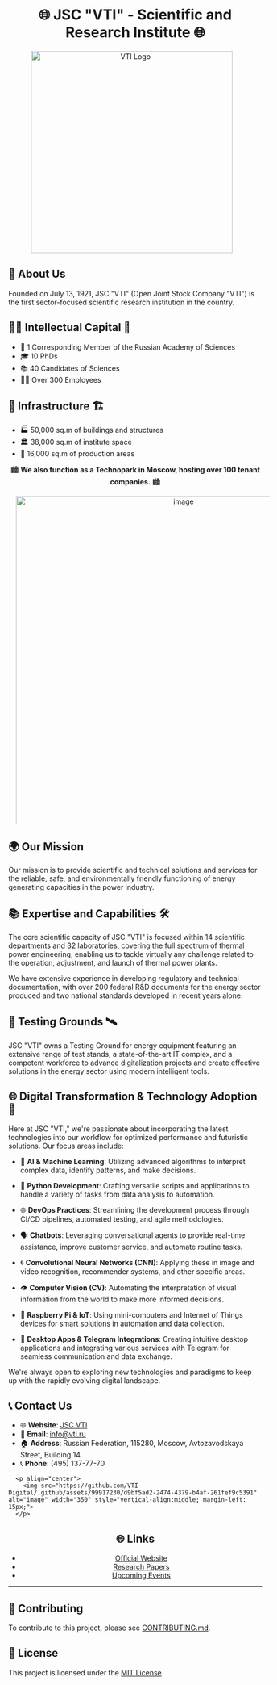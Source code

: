 <div align="center">

# 🌐 JSC "VTI" - Scientific and Research Institute 🌐
  
<p align="center">
  <img src="https://vti.ru/templates/vti//images/logo.png" alt="VTI Logo" width="400" style="vertical-align:middle; margin-right: 15px;">
</p>


</div>

## 🌟 About Us

Founded on July 13, 1921, JSC "VTI" (Open Joint Stock Company "VTI") is the first sector-focused scientific research institution in the country.

## 👩‍🔬 Intellectual Capital 🧠

- 🏅 1 Corresponding Member of the Russian Academy of Sciences
- 🎓 10 PhDs
- 📚 40 Candidates of Sciences
- 🧑‍💻 Over 300 Employees

## 🏢 Infrastructure 🏗️

- 🏭 50,000 sq.m of buildings and structures
- 🏛️ 38,000 sq.m of institute space
- 🏬 16,000 sq.m of production areas

<div align="center">

🏙️ **We also function as a Technopark in Moscow, hosting over 100 tenant companies.** 🏙️

<p align="center">
  <img src="https://github.com/VTI-Digital/.github/assets/99917230/88e9eaae-0393-44c0-a86a-6cdde7b6c0af" alt="image" width="650"style="vertical-align:middle; margin-left: 15px;">
</p>
</div>


## 🌍 Our Mission

Our mission is to provide scientific and technical solutions and services for the reliable, safe, and environmentally friendly functioning of energy generating capacities in the power industry.

## 📚 Expertise and Capabilities 🛠️

The core scientific capacity of JSC "VTI" is focused within 14 scientific departments and 32 laboratories, covering the full spectrum of thermal power engineering, enabling us to tackle virtually any challenge related to the operation, adjustment, and launch of thermal power plants. 

We have extensive experience in developing regulatory and technical documentation, with over 200 federal R&D documents for the energy sector produced and two national standards developed in recent years alone.

## 🧪 Testing Grounds 🛰️

JSC "VTI" owns a Testing Ground for energy equipment featuring an extensive range of test stands, a state-of-the-art IT complex, and a competent workforce to advance digitalization projects and create effective solutions in the energy sector using modern intelligent tools.


## 🌐 Digital Transformation & Technology Adoption 🤖

Here at JSC "VTI," we're passionate about incorporating the latest technologies into our workflow for optimized performance and futuristic solutions. Our focus areas include:

- 🤖 **AI & Machine Learning**: Utilizing advanced algorithms to interpret complex data, identify patterns, and make decisions.
  
- 🐍 **Python Development**: Crafting versatile scripts and applications to handle a variety of tasks from data analysis to automation.
  
- 🌐 **DevOps Practices**: Streamlining the development process through CI/CD pipelines, automated testing, and agile methodologies.
  
- 🗣 **Chatbots**: Leveraging conversational agents to provide real-time assistance, improve customer service, and automate routine tasks.
  
- 🌀 **Convolutional Neural Networks (CNN)**: Applying these in image and video recognition, recommender systems, and other specific areas.
  
- 👁 **Computer Vision (CV)**: Automating the interpretation of visual information from the world to make more informed decisions.

- 🥧 **Raspberry Pi & IoT**: Using mini-computers and Internet of Things devices for smart solutions in automation and data collection.
  
- 💌 **Desktop Apps & Telegram Integrations**: Creating intuitive desktop applications and integrating various services with Telegram for seamless communication and data exchange.

We're always open to exploring new technologies and paradigms to keep up with the rapidly evolving digital landscape.

<h2> 📞 Contact Us</h2>
<ul>
  <li>🌐 <b>Website</b>: <a href="https://vti.ru/">JSC VTI</a></li>
  <li>📧 <b>Email</b>: <a href="mailto:info@vti.ru">info@vti.ru</a></li>
  <li>🏠 <b>Address</b>: Russian Federation, 115280, Moscow, Avtozavodskaya Street, Building 14</li>
  <li>📞 <b>Phone</b>: (495) 137-77-70</li>
</ul>

      <p align="center">
        <img src="https://github.com/VTI-Digital/.github/assets/99917230/d9bf5ad2-2474-4379-b4af-261fef9c5391" alt="image" width="350" style="vertical-align:middle; margin-left: 15px;">
      </p>
      
<div align="center">
<h2> 🌐 Links </h2>

<ul>
  <li><a href="https://vti.ru/">Official Website</a></li>
  <li><a href="https://vti.ru/public/">Research Papers</a></li>
  <li><a href="https://vti.ru/scientific-event/plan-of-scientific-events/">Upcoming Events</a></li>
</ul>
</div>

---

## 🤝 Contributing

To contribute to this project, please see [CONTRIBUTING.md](CONTRIBUTING.md).

## 📜 License

This project is licensed under the [MIT License](LICENSE.md).
